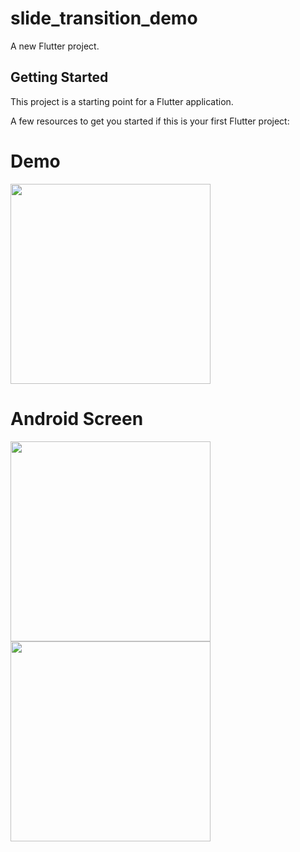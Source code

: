 # slide_transition_demo

A new Flutter project.

## Getting Started

This project is a starting point for a Flutter application.

A few resources to get you started if this is your first Flutter project:

# Demo
<img height="320" src="https://user-images.githubusercontent.com/89992462/132542424-ce9a7cf4-a590-44e6-b234-8847bea174d7.gif">

# Android Screen
<img height="320px" src="https://user-images.githubusercontent.com/89992462/132542451-8d5e88a5-6636-4432-b3fe-f84c6872bd79.png">
<img height="320px" src="https://user-images.githubusercontent.com/89992462/132552639-bdfcc9c1-aef9-4b7f-911f-213be537694d.png">


